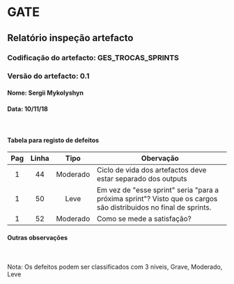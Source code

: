 # GATE
## Relatório inspeção artefacto
### Codificação do artefacto: GES_TROCAS_SPRINTS
### Versão do artefacto: 0.1
#### Nome: Sergii Mykolyshyn	
#### Data: 10/11/18

</br>

#### Tabela para registo de defeitos
|Pag|Linha|Tipo|Obervação
|:---:|:---:|:---:|---
|1|44|Moderado| Ciclo de vida dos artefactos deve estar separado dos outputs
|1|50|Leve| Em vez de "esse sprint" seria "para a próxima sprint"? Visto que os cargos são distribuidos no final de sprints.
|1|52|Moderado| Como se mede a satisfação?

#### Outras observações

</br>

Nota: Os defeitos podem ser classificados com 3 níveis, Grave, Moderado, Leve